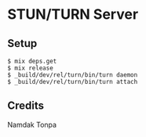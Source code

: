 STUN/TURN Server
================

Setup
-----

```
$ mix deps.get
$ mix release
$ _build/dev/rel/turn/bin/turn daemon
$ _build/dev/rel/turn/bin/turn attach
```

Credits
-------

Namdak Tonpa